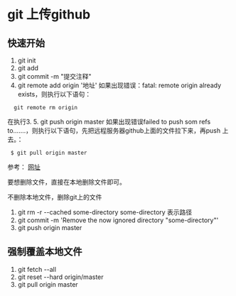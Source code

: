 # git 上传github

## 快速开始
1. git init
2.  git add 
3.  git commit -m "提交注释" 
4.  git remote add origin '地址'
如果出现错误：fatal: remote origin already exists，则执行以下语句：
```
  git remote rm origin
```
在执行3.
5. git push origin master
如果出现错误failed to push som refs to…….，则执行以下语句，先把远程服务器github上面的文件拉下来，再push 上去。：
```
 $ git pull origin master
```

参考：
[网址](https://blog.csdn.net/sinat_20177327/article/details/76062030)

要想删除文件，直接在本地删除文件即可。

不删除本地文件，删除git上的文件

1. git rm -r --cached some-directory    some-directory 表示路径
2. git commit -m 'Remove the now ignored directory "some-directory"'
3. git push origin master

## 强制覆盖本地文件
1.  git fetch --all
2.  git reset --hard origin/master 
3.  git pull origin master
